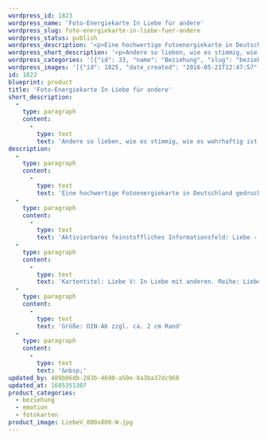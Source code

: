 ```yaml
---
wordpress_id: 1823
wordpress_name: 'Foto-Energiekarte In Liebe für andere'
wordpress_slug: foto-energiekarte-in-liebe-fuer-andere
wordpress_status: publish
wordpress_description: '<p>Eine hochwertige Fotoenergiekarte in Deutschland gedruckt und in Handarbeit laminiert.  Sie ist in Postkartengröße (DIN-A6) gut zu transportieren und kann auch auf den Körper aufgelegt werden.</p><p>Aktivierbares feinstoffliches Informationsfeld: Liebe - Andere Personen, Tiere, ... - Wahrhaftigkeit: Andere so lieben, wie es stimmig, wie es wahrhaftig ist. Aus den Zuständen von "zuviel" oder "zuwenig" oder "falscher" von Liebe in den jeweils stimmigen Zustand von Liebe gelangen.</p><p>Kartentitel: Liebe V: In Liebe mit anderen. Reihe: Liebe. Schwingungsebene: Grün.</p><p>Größe: DIN-A6 zzgl. ca. 2 cm Rand<br />Andere Formate sind individuell für Sie innerhalb weniger Tage herstellbar. Bitte kontaktieren Sie uns hierfür unter <a href="mailto:info@elvedenverlag.de">info@elvedenverlag.de</a>.</p><p><a href="https://my.feenbaum.de/anwendung-energiebilder-foto-laminiert/">Anwendungshinweise</a>      <a href="https://my.feenbaum.de/produktinformationen-fotokarten/">Produktinformationen</a></p><p>&nbsp;</p>'
wordpress_short_description: '<p>Andere so lieben, wie es stimmig, wie es wahrhaftig ist</p>'
wordpress_categories: '[{"id": 33, "name": "Beziehung", "slug": "beziehung"}, {"id": 35, "name": "Emotion", "slug": "emotion"}, {"id": 23, "name": "Fotokarten", "slug": "fotokarten"}]'
wordpress_images: '[{"id": 1825, "date_created": "2016-05-21T12:47:57", "date_created_gmt": "2016-05-21T08:47:57", "date_modified": "2016-05-21T12:47:57", "date_modified_gmt": "2016-05-21T08:47:57", "src": "https://my.feenbaum.de/wp-content/uploads/2016/05/LiebeV_800x800-W.jpg", "name": "LiebeV_800x800-W", "alt": ""}]'
id: 1823
blueprint: product
title: 'Foto-Energiekarte In Liebe für andere'
short_description:
  -
    type: paragraph
    content:
      -
        type: text
        text: 'Andere so lieben, wie es stimmig, wie es wahrhaftig ist'
description:
  -
    type: paragraph
    content:
      -
        type: text
        text: 'Eine hochwertige Fotoenergiekarte in Deutschland gedruckt und in Handarbeit laminiert.  Sie ist in Postkartengröße (DIN-A6) gut zu transportieren und kann auch auf den Körper aufgelegt werden.'
  -
    type: paragraph
    content:
      -
        type: text
        text: 'Aktivierbares feinstoffliches Informationsfeld: Liebe - Andere Personen, Tiere, ... - Wahrhaftigkeit: Andere so lieben, wie es stimmig, wie es wahrhaftig ist. Aus den Zuständen von "zuviel" oder "zuwenig" oder "falscher" von Liebe in den jeweils stimmigen Zustand von Liebe gelangen.'
  -
    type: paragraph
    content:
      -
        type: text
        text: 'Kartentitel: Liebe V: In Liebe mit anderen. Reihe: Liebe. Schwingungsebene: Grün.'
  -
    type: paragraph
    content:
      -
        type: text
        text: 'Größe: DIN-A6 zzgl. ca. 2 cm Rand'
  -
    type: paragraph
    content:
      -
        type: text
        text: '&nbsp;'
updated_by: 489b06db-283b-4690-a50e-8a3ba37dc968
updated_at: 1685351307
product_categories:
  - beziehung
  - emotion
  - fotokarten
product_image: LiebeV_800x800-W.jpg
---
```

